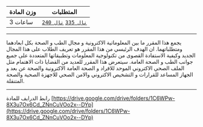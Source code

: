 | وزن المادة | المتطلبات |
|---|---|
| 3 ساعات | [`نال 335`](https://infosystems.blog/plan-study/course/IS-335) [`نال 240`](https://infosystems.blog/plan-study/course/IS-240) |

---

يجمع هذا المقرر ما بين المعلوماتية الاكترونية و مجال الطب و الصحة بكل ابعادهما ومتطلباتهما. ان الهدف الرئيسي من هذا
المقرر هو تعريف الطلاب على هذا المجال الجديد وكيفية الاستفادة القصوى من تكنولوجية المعلومات وتطبيقاتها المتعددة على جميع
جوانب الطب و الصحة العامة. سيتعرض هذا المقرر للعديد من القضايا ذات الاهتمام مثل الملف الصحي الاكتروني الموحد للافراد و
الصحة العامة الاكترونية والصحة عن بعد و الجهاز المساعد للقرارات و التشخيص الاكتروني والامن الصحي للاجهزة الصحية والصحة
المتنقلة.

---
رابط الدرايف للمادة
[https://drive.google.com/drive/folders/1C6WPw-8X3u7Ox6Cd_ZNnCuVOo2x--DYp](https://drive.google.com/drive/folders/1C6WPw-8X3u7Ox6Cd_ZNnCuVOo2x--DYp)
